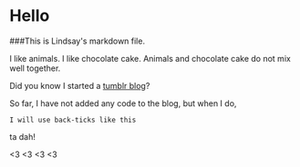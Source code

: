 # Hello

###This is Lindsay's markdown file.

I like animals.
I like chocolate cake.
Animals and chocolate cake do not mix well together.

Did you know I started a [tumblr blog](http://personfirstcode.tumblr.com/)?

So far, I have not added any code to the blog, but when I do,

`I will use back-ticks like this`

ta dah!

<3 <3 <3 <3